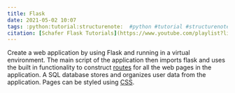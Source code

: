 ```yaml
---
title: Flask
date: 2021-05-02 10:07
tags: :python:tutorial:structurenote:  #python #tutorial #structurenote
citation: [Schafer Flask Tutorials](https://www.youtube.com/playlist?list=PL-osiE80TeTs4UjLw5MM6OjgkjFeUxCYH)
---
```


Create a web application by using Flask and running in a virtual environment. The main script of the application then imports flask and uses the built in functionality to construct [routes](202105021014.md) for all the web pages in the application. A SQL database stores and organizes user data from the application. Pages can be styled using [CSS](202105021024.md).
